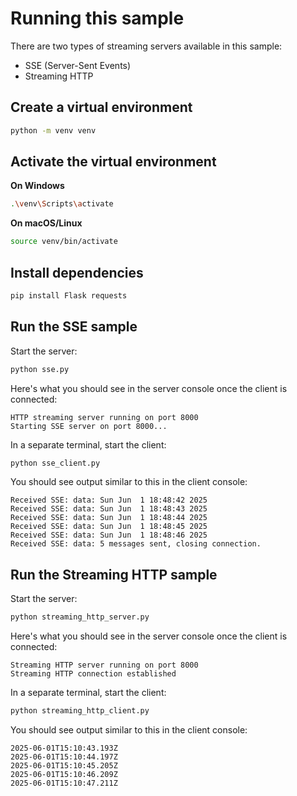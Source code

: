 # Running this sample

There are two types of streaming servers available in this sample:

- SSE (Server-Sent Events)
- Streaming HTTP

## Create a virtual environment

```bash
python -m venv venv
```

## Activate the virtual environment

**On Windows**

```bash
.\venv\Scripts\activate
```

**On macOS/Linux**


```bash
source venv/bin/activate
```

## Install dependencies

```bash
pip install Flask requests
```

## Run the SSE sample

Start the server:

```bash
python sse.py
```

Here's what you should see in the server console once the client is connected:

```text
HTTP streaming server running on port 8000
Starting SSE server on port 8000...
```

In a separate terminal, start the client:

```bash
python sse_client.py 
```

You should see output similar to this in the client console:

```text
Received SSE: data: Sun Jun  1 18:48:42 2025
Received SSE: data: Sun Jun  1 18:48:43 2025
Received SSE: data: Sun Jun  1 18:48:44 2025
Received SSE: data: Sun Jun  1 18:48:45 2025
Received SSE: data: Sun Jun  1 18:48:46 2025
Received SSE: data: 5 messages sent, closing connection.
```

## Run the Streaming HTTP sample

Start the server:

```bash
python streaming_http_server.py
```

Here's what you should see in the server console once the client is connected:

```text
Streaming HTTP server running on port 8000
Streaming HTTP connection established
```

In a separate terminal, start the client:

```bash
python streaming_http_client.py
```
You should see output similar to this in the client console:

```text
2025-06-01T15:10:43.193Z
2025-06-01T15:10:44.197Z
2025-06-01T15:10:45.205Z
2025-06-01T15:10:46.209Z
2025-06-01T15:10:47.211Z
```

